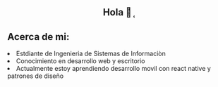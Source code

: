 
<main>
  <section>
    <h1 align="center">Hola 👋 ̜</h1>
  </section>
  <section>
    <h1 align="left">Acerca de mi: </h1>
  </section>
  <nav>
    <li> Estdiante de Ingenieria de Sistemas de Informaciòn  </li>
    <li> Conocimiento en desarrollo web y escritorio  </li>
    <li> Actualmente estoy aprendiendo desarrollo movil con react native y patrones de diseño </li>
  </nav>
</main>
